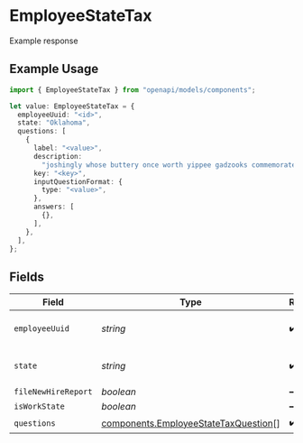 # EmployeeStateTax

Example response

## Example Usage

```typescript
import { EmployeeStateTax } from "openapi/models/components";

let value: EmployeeStateTax = {
  employeeUuid: "<id>",
  state: "Oklahoma",
  questions: [
    {
      label: "<value>",
      description:
        "joshingly whose buttery once worth yippee gadzooks commemorate",
      key: "<key>",
      inputQuestionFormat: {
        type: "<value>",
      },
      answers: [
        {},
      ],
    },
  ],
};
```

## Fields

| Field                                                                                        | Type                                                                                         | Required                                                                                     | Description                                                                                  |
| -------------------------------------------------------------------------------------------- | -------------------------------------------------------------------------------------------- | -------------------------------------------------------------------------------------------- | -------------------------------------------------------------------------------------------- |
| `employeeUuid`                                                                               | *string*                                                                                     | :heavy_check_mark:                                                                           | The employee's uuid                                                                          |
| `state`                                                                                      | *string*                                                                                     | :heavy_check_mark:                                                                           | Two letter US state abbreviation                                                             |
| `fileNewHireReport`                                                                          | *boolean*                                                                                    | :heavy_minus_sign:                                                                           | N/A                                                                                          |
| `isWorkState`                                                                                | *boolean*                                                                                    | :heavy_minus_sign:                                                                           | N/A                                                                                          |
| `questions`                                                                                  | [components.EmployeeStateTaxQuestion](../../models/components/employeestatetaxquestion.md)[] | :heavy_check_mark:                                                                           | N/A                                                                                          |